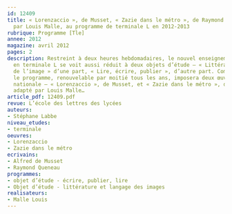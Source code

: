 ```yaml
---
id: 12409
title: « Lorenzaccio », de Musset, « Zazie dans le métro », de Raymond Queneau adapté
  par Louis Malle, au programme de terminale L en 2012-2013
rubrique: Programme [Tle]
annee: 2012
magazine: avril 2012
pages: 2
description: Restreint à deux heures hebdomadaires, le nouvel enseignement de Littérature
  en terminale L se voit aussi réduit à deux objets d’étude – « Littérature et langage
  de l’image » d’une part, « Lire, écrire, publier », d’autre part. Comme par le passé,
  le programme, renouvelable par moitié tous les ans, imposera deux œuvres à l’échelle
  nationale – « Lorenzaccio », de Musset, et « Zazie dans le métro », de Raymond Queneau
  adapté par Louis Malle…
article_pdf: 12409.pdf
revue: L’école des lettres des lycées
auteurs:
- Stéphane Labbe
niveau_etudes:
- terminale
oeuvres:
- Lorenzaccio
- Zazie dans le métro
ecrivains:
- Alfred de Musset
- Raymond Queneau
programmes:
- objet d’étude - écrire, publier, lire
- Objet d’étude - littérature et langage des images
realisateurs:
- Malle Louis
---
```

